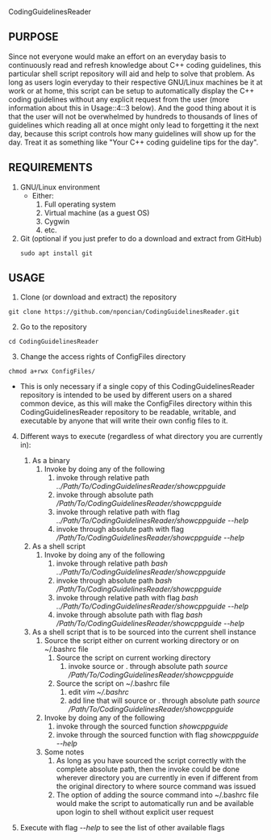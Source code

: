CodingGuidelinesReader

## PURPOSE
Since not everyone would make an effort on an everyday basis to continuously read and refresh knowledge about C++ coding guidelines, this particular shell script repository will aid and help to solve that problem. As long as users login everyday to their respective GNU/Linux machines be it at work or at home, this script can be setup to automatically display the C++ coding guidelines without any explicit request from the user (more information about this in Usage::4::3 below). And the good thing about it is that the user will not be overwhelmed by hundreds to thousands of lines of guidelines which reading all at once might only lead to forgetting it the next day, because this script controls how many guidelines will show up for the day. Treat it as something like "Your C++ coding guideline tips for the day".

## REQUIREMENTS
1. GNU/Linux environment
    * Either:
        1. Full operating system
        2. Virtual machine (as a guest OS)
        3. Cygwin
        3. etc.
2. Git (optional if you just prefer to do a download and extract from GitHub)
    ~~~
    sudo apt install git
    ~~~

## USAGE
1. Clone (or download and extract) the repository
~~~
git clone https://github.com/nponcian/CodingGuidelinesReader.git
~~~

2. Go to the repository
~~~
cd CodingGuidelinesReader
~~~

3. Change the access rights of ConfigFiles directory
~~~
chmod a+rwx ConfigFiles/
~~~
* This is only necessary if a single copy of this CodingGuidelinesReader repository is intended to be used by different users on a shared common device, as this will make the ConfigFiles directory within this CodingGuidelinesReader repository to be readable, writable, and executable by anyone that will write their own config files to it.

4. Different ways to execute (regardless of what directory you are currently in):
    1. As a binary
        1. Invoke by doing any of the following
            1. invoke through relative path *../Path/To/CodingGuidelinesReader/showcppguide*
            2. invoke through absolute path */Path/To/CodingGuidelinesReader/showcppguide*
            3. invoke through relative path with flag *../Path/To/CodingGuidelinesReader/showcppguide --help*
            4. invoke through absolute path with flag */Path/To/CodingGuidelinesReader/showcppguide --help*
    2. As a shell script
        1. Invoke by doing any of the following
            1. invoke through relative path *bash ../Path/To/CodingGuidelinesReader/showcppguide*
            2. invoke through absolute path *bash /Path/To/CodingGuidelinesReader/showcppguide*
            3. invoke through relative path with flag *bash ../Path/To/CodingGuidelinesReader/showcppguide --help*
            4. invoke through absolute path with flag *bash /Path/To/CodingGuidelinesReader/showcppguide --help*
    3. As a shell script that is to be sourced into the current shell instance
        1. Source the script either on current working directory or on \~/.bashrc file
            1. Source the script on current working directory
                1. invoke source or . through absolute path *source /Path/To/CodingGuidelinesReader/showcppguide*
            2. Source the script on \~/.bashrc file
                1. edit *vim ~/.bashrc*
                2. add line that will source or . through absolute path *source /Path/To/CodingGuidelinesReader/showcppguide*
        2. Invoke by doing any of the following
            1. invoke through the sourced function *showcppguide*
            2. invoke through the sourced function with flag *showcppguide --help*
        3. Some notes
            1. As long as you have sourced the script correctly with the complete absolute path, then the invoke could be done wherever directory you are currently in even if different from the original directory to where source command was issued
            2. The option of adding the source command into \~/.bashrc file would make the script to automatically run and be available upon login to shell without explicit user request

5. Execute with flag *--help* to see the list of other available flags
